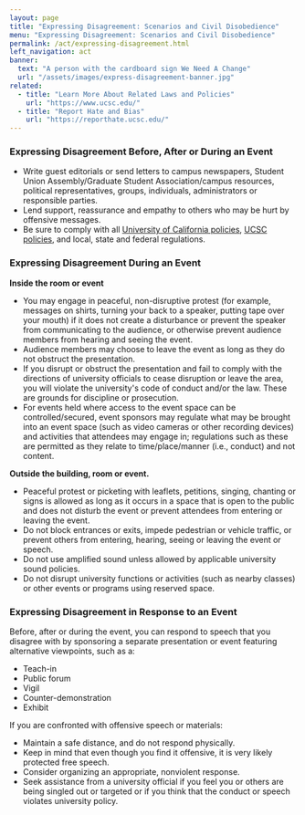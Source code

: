 ```yaml
---
layout: page
title: "Expressing Disagreement: Scenarios and Civil Disobedience"
menu: "Expressing Disagreement: Scenarios and Civil Disobedience"
permalink: /act/expressing-disagreement.html
left_navigation: act
banner:
  text: "A person with the cardboard sign We Need A Change"
  url: "/assets/images/express-disagreement-banner.jpg"
related:
  - title: "Learn More About Related Laws and Policies"
    url: "https://www.ucsc.edu/"
  - title: "Report Hate and Bias"
    url: "https://reporthate.ucsc.edu/"
---
```


### Expressing Disagreement Before, After or During an Event

- Write guest editorials or send letters to campus newspapers, Student Union Assembly/Graduate Student Association/campus resources, political representatives, groups, individuals, administrators or responsible parties.
- Lend support, reassurance and empathy to others who may be hurt by offensive messages.
- Be sure to comply with all [University of California policies](http://www.ucop.edu/ucophome/coordrev/ucpolicies/aos/toc.html), [UCSC policies](https://policy.ucsc.edu/), and local, state and federal regulations.

### Expressing Disagreement During an Event

**Inside the room or event**

- You may engage in peaceful, non-disruptive protest (for example, messages on shirts, turning your back to a speaker, putting tape over your mouth) if it does not create a disturbance or prevent the speaker from communicating to the audience, or otherwise prevent audience members from hearing and seeing the event.
- Audience members may choose to leave the event as long as they do not obstruct the presentation.
- If you disrupt or obstruct the presentation and fail to comply with the directions of university officials to cease disruption or leave the area, you will violate the university's code of conduct and/or the law. These are grounds for discipline or prosecution.
- For events held where access to the event space can be controlled/secured, event sponsors may regulate what may be brought into an event space (such as video cameras or other recording devices) and activities that attendees may engage in; regulations such as these are permitted as they relate to time/place/manner (i.e., conduct) and not content.

**Outside the building, room or event.**

- Peaceful protest or picketing with leaflets, petitions, singing, chanting or signs is allowed as long as it occurs in a space that is open to the public and does not disturb the event or prevent attendees from entering or leaving the event.
- Do not block entrances or exits, impede pedestrian or vehicle traffic, or prevent others from entering, hearing, seeing or leaving the event or speech.
- Do not use amplified sound unless allowed by applicable university sound policies.
- Do not disrupt university functions or activities (such as nearby classes) or other events or programs using reserved space.

### Expressing Disagreement in Response to an Event

Before, after or during the event, you can respond to speech that you disagree with by sponsoring a separate presentation or event featuring alternative viewpoints, such as a:

- Teach-in
- Public forum
- Vigil
- Counter-demonstration
- Exhibit

If you are confronted with offensive speech or materials:

- Maintain a safe distance, and do not respond physically.
- Keep in mind that even though you find it offensive, it is very likely protected free speech.
- Consider organizing an appropriate, nonviolent response.
- Seek assistance from a university official if you feel you or others are being singled out or targeted or if you think that the conduct or speech violates university policy.






